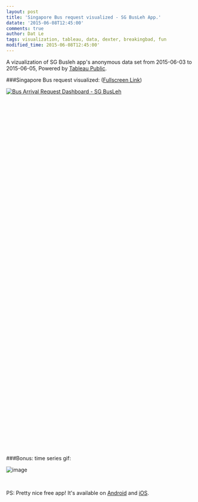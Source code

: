 ```yaml
---
layout: post
title: 'Singapore Bus request visualized - SG BusLeh App.'
datate: '2015-06-08T12:45:00'
comments: true
author: Dat Le
tags: visualization, tableau, data, dexter, breakingbad, fun
modified_time: 2015-06-08T12:45:00'
---
```


A vizualization of SG Busleh app's anonymous data set from 2015-06-03 to 2015-06-05, Powered by [Tableau Public](https://public.tableau.com/).

###Singapore Bus request visualized: ([Fullscreen Link](https://public.tableau.com/profile/le.nguyen.the.dat#!/vizhome/SingaporesBustimingrequestlogfromAppBusLeh2015-06-03081007to2015-06-05083511/BusArrivalRequestDashboard-SGBusLeh))
<script type='text/javascript' src='https://public.tableau.com/javascripts/api/viz_v1.js'></script><div class='tableauPlaceholder' style='width: 1000px; height: 969px;'><noscript><a href='#'><img alt='Bus Arrival Request Dashboard - SG BusLeh ' src='https:&#47;&#47;public.tableau.com&#47;static&#47;images&#47;Si&#47;SingaporesBustimingrequestlogfromAppBusLeh2015-06-03081007to2015-06-05083511&#47;BusArrivalRequestDashboard-SGBusLeh&#47;1_rss.png' style='border: none' /></a></noscript><object class='tableauViz' width='1000' height='969' style='display:none;'><param name='host_url' value='https%3A%2F%2Fpublic.tableau.com%2F' /> <param name='site_root' value='' /><param name='name' value='SingaporesBustimingrequestlogfromAppBusLeh2015-06-03081007to2015-06-05083511&#47;BusArrivalRequestDashboard-SGBusLeh' /><param name='tabs' value='no' /><param name='toolbar' value='yes' /><param name='static_image' value='https:&#47;&#47;public.tableau.com&#47;static&#47;images&#47;Si&#47;SingaporesBustimingrequestlogfromAppBusLeh2015-06-03081007to2015-06-05083511&#47;BusArrivalRequestDashboard-SGBusLeh&#47;1.png' /> <param name='animate_transition' value='yes' /><param name='display_static_image' value='yes' /><param name='display_spinner' value='yes' /><param name='display_overlay' value='yes' /><param name='display_count' value='yes' /><param name='showVizHome' value='no' /><param name='showTabs' value='y' /><param name='bootstrapWhenNotified' value='true' /></object></div>

###Bonus: time series gif:

![image](http://lenguyenthedat.com/extras/sg-busleh.gif)

<br>

PS: Pretty nice free app! It's available on [Android](https://play.google.com/store/apps/details?id=originally.us.buses&hl=en) and [iOS](https://itunes.apple.com/app/id994469581).
